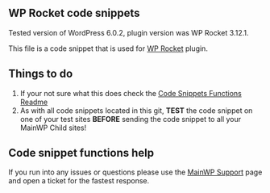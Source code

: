## WP Rocket code snippets

Tested version of WordPress 6.0.2, plugin version was WP Rocket 3.12.1.

This file is a code snippet that is used for [WP Rocket](https://wp-rocket.me/) plugin. 

## Things to do

1. If your not sure what this does check the [Code Snippets Functions Readme](https://github.com/mainwp/Code-Snippets-Functions/blob/master/README.md)
2. As with all code snippets located in this git, **TEST** the code snippet on one of your test sites **BEFORE** sending the code snippet to all your MainWP Child sites!

## Code snippet functions help

If you run into any issues or questions please use the [MainWP Support](https://mainwp.com/support/) page and open a ticket for the fastest response.
